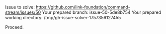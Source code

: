 Issue to solve: https://github.com/link-foundation/command-stream/issues/50
Your prepared branch: issue-50-5de8b754
Your prepared working directory: /tmp/gh-issue-solver-1757356127455

Proceed.